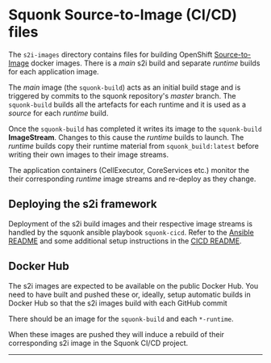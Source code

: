 # Squonk Source-to-Image (CI/CD) files
The `s2i-images` directory contains files for building
OpenShift [Source-to-Image] docker images. There is a _main_ s2i build
and separate _runtime_ builds for each application image.

The _main_ image (the `squonk-build`) acts as an initial build stage
and is triggered by commits to the squonk repository's _master_ branch.
The `squonk-build` builds all the artefacts for each runtime and it is used
as a _source_ for each _runtime_ build.

Once the `squonk-build` has completed it writes its image to the
`squonk-build` **ImageStream**. Changes to this cause the _runtime_ builds
to launch. The _runtime_ builds copy their runtime material from
`squonk_build:latest` before writing their own images to their
image streams.

The application containers (CellExecutor, CoreServices etc.) monitor the
their corresponding _runtime_ image streams and re-deploy as they change.

## Deploying the s2i framework
Deployment of the s2i build images and their respective image streams is
handled by the squonk ansible playbook `squonk-cicd`. Refer to the
[Ansible README](../ansible/README.md) and some additional setup instructions
in the [CICD README](../ansible/README-CICD.md).

## Docker Hub
The s2i images are expected to be available on the public Docker Hub.
You need to have built and pushed these or, ideally, setup automatic builds
in Docker Hub so that the s2i images build with each GitHub commit

There should be an image for the `squonk-build` and each `*-runtime`.

When these images are pushed they will induce a rebuild of their corresponding
s2i image in the Squonk CI/CD project.

---

[source-to-image]: https://docs.openshift.com/container-platform/3.11/creating_images/s2i.html#creating-images-s2i
